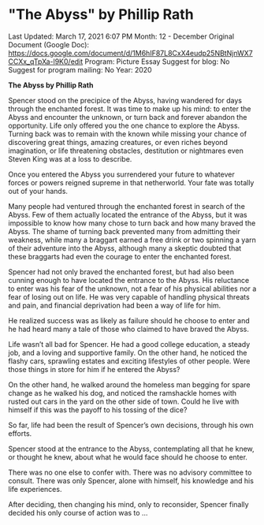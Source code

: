 # "The Abyss" by Phillip Rath

Last Updated: March 17, 2021 6:07 PM
Month: 12 - December
Original Document (Google Doc): https://docs.google.com/document/d/1M6hIF87L8CxX4eudp25NBtNjnWX7CCXx_qTpXa-l9K0/edit
Program: Picture Essay
Suggest for blog: No
Suggest for program mailing: No
Year: 2020

**The Abyss by Phillip Rath**

Spencer stood on the precipice of the Abyss, having wandered for days through the enchanted forest. It was time to make up his mind: to enter the Abyss and encounter the unknown, or turn back and forever abandon the opportunity. Life only offered you the one chance to explore the Abyss. Turning back was to remain with the known while missing your chance of discovering great things, amazing creatures, or even riches beyond imagination, or life threatening obstacles, destitution or nightmares even Steven King was at a loss to describe.

Once you entered the Abyss you surrendered your future to whatever forces or powers reigned supreme in that netherworld. Your fate was totally out of your hands.

Many people had ventured through the enchanted forest in search of the Abyss. Few of them actually located the entrance of the Abyss, but it was impossible to know how many chose to turn back and how many braved the Abyss. The shame of turning back prevented many from admitting their weakness, while many a braggart earned a free drink or two spinning a yarn of their adventure into the Abyss, although many a skeptic doubted that these braggarts had even the courage to enter the enchanted forest.

Spencer had not only braved the enchanted forest, but had also been cunning enough to have located the entrance to the Abyss. His reluctance to enter was his fear of the unknown, not a fear of his physical abilities nor a fear of losing out on life. He was very capable of handling physical threats and pain, and financial deprivation had been a way of life for him.

He realized success was as likely as failure should he choose to enter and he had heard many a tale of those who claimed to have braved the Abyss.

Life wasn’t all bad for Spencer. He had a good college education, a steady job, and a loving and supportive family. On the other hand, he noticed the flashy cars, sprawling estates and exciting lifestyles of other people. Were those things in store for him if he entered the Abyss?

On the other hand, he walked around the homeless man begging for spare change as he walked his dog, and noticed the ramshackle homes with rusted out cars in the yard on the other side of town. Could he live with himself if this was the payoff to his tossing of the dice?

So far, life had been the result of Spencer’s own decisions, through his own efforts.

Spencer stood at the entrance to the Abyss, contemplating all that he knew, or thought he knew, about what he would face should he choose to enter.

There was no one else to confer with. There was no advisory committee to consult. There was only Spencer, alone with himself, his knowledge and his life experiences.

After deciding, then changing his mind, only to reconsider, Spencer finally decided his only course of action was to …